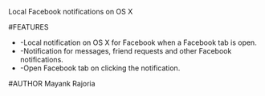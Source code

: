 Local Facebook notifications on OS X

#FEATURES
+ -Local notification on OS X for Facebook when a Facebook tab is open.
+ -Notification for messages, friend requests and other Facebook notifications.
+ -Open Facebook tab on clicking the notification.

#AUTHOR
Mayank Rajoria
